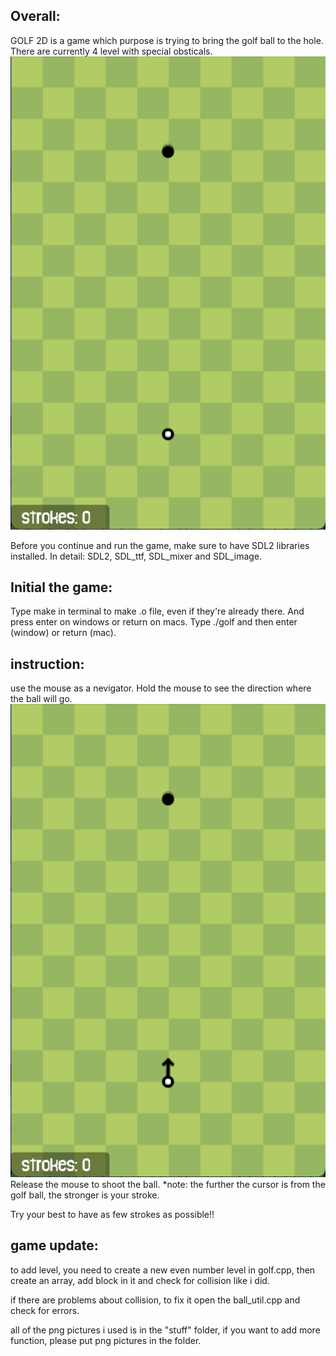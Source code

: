 ## Overall:
GOLF 2D is a game which purpose is trying to bring the golf ball to the hole. There are currently 4 level with special obsticals.
![image 1](stuff/for%20readme/screen_shot_1.png)

Before you continue and run the game, make sure to have SDL2 libraries installed. 
In detail: SDL2, SDL_ttf, SDL_mixer and SDL_image.

## Initial the game:
Type make in terminal to make .o file, even if they're already there. And press enter on windows or return on macs.
Type ./golf and then enter (window) or return (mac).


## instruction: 
use the mouse as a nevigator. 
Hold the mouse to see the direction where the ball will go. 
![image 2](stuff/for%20readme/screen_shot_2.png)
Release the mouse to shoot the ball.
 *note: the further the cursor is from the golf ball, the stronger is your stroke.

Try your best to have as few strokes as possible!!

## game update:
to add level, you need to create a new even number level in golf.cpp, then create an array, add block in it and check for collision like i did.

if there are problems about collision, to fix it open the ball_util.cpp and check for errors.

all of the png pictures i used is in the "stuff" folder, if you want to add more function, please put png pictures in the folder.
